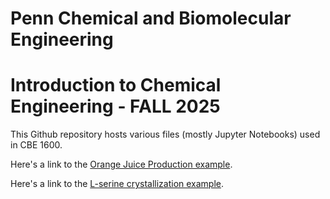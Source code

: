 # Penn Chemical and Biomolecular Engineering
# Introduction to Chemical Engineering - FALL 2025


This Github repository hosts various files (mostly Jupyter Notebooks) used in CBE 1600.

Here's a link to the [Orange Juice Production example](WorkedExamples/OrangeJuiceProcess.html).

Here's a link to the [L-serine crystallization example](WorkedExamples/LSerineCrystallizationProcess.html).
